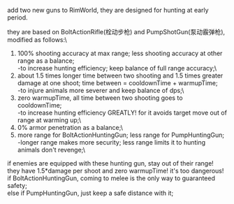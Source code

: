 add two new guns to RimWorld, they are designed for hunting at early period.

they are based on BoltActionRifle(栓动步枪) and PumpShotGun(泵动霰弹枪), modified as follows:\
1. 100% shooting accuracy at max range; less shooting accuracy at other range as a balance;\
   -to increase hunting efficiency; keep balance of full range accuracy;\
2. about 1.5 times longer time between two shooting and 1.5 times greater damage at one shoot; time between = cooldownTime + warmupTime;\
   -to injure animals more severer and keep balance of dps;\
3. zero warmupTime, all time between two shooting goes to cooldownTime;\
   -to increase hunting efficiency GREATLY! for it avoids target move out of range at warming up;\
4. 0% armor penetration as a balance;\
5. more range for BoltActionHuntingGun; less range for PumpHuntingGun;\
   -longer range makes more security; less range limits it to hunting animals don't revenge;\

if enemies are equipped with these hunting gun, stay out of their range! they have 1.5*damage per shoot and zero warmupTime! it's too dangerous!\
if BoltActionHuntingGun, coming to melee is the only way to guaranteed safety;\
else if PumpHuntingGun, just keep a safe distance with it;
